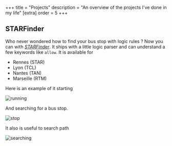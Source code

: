 +++
title = "Projects"
description = "An overview of the projects I've done in my life"
[extra]
order = 5
+++

## STARFinder
Who never wondered how to find your bus stop with logic rules ? Now you can with
[_STARFinder_](https://github.com/coco33920/STARFinder). It ships with a little
logic parser and can understand a few keywords like `allow`. It is available for

- Rennes (STAR)
- Lyon (TCL)
- Nantes (TAN)
- Marseille (RTM)

Here is an example of it starting

![running](/images/starfinder.png)

And searching for a bus stop.

![stop](/images/starfinder_stop.png)

It also is useful to search path 

![searching](/images/starfinder_running.png)

